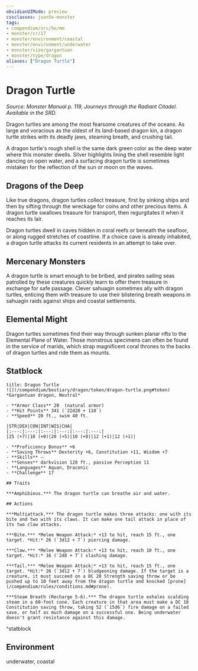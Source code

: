 ```yaml
---
obsidianUIMode: preview
cssclasses: json5e-monster
tags:
- compendium/src/5e/mm
- monster/cr/17
- monster/environment/coastal
- monster/environment/underwater
- monster/size/gargantuan
- monster/type/dragon
aliases: ["Dragon Turtle"]
---
```

# Dragon Turtle
*Source: Monster Manual p. 119, Journeys through the Radiant Citadel. Available in the SRD.*  

Dragon turtles are among the most fearsome creatures of the oceans. As large and voracious as the oldest of its land-based dragon kin, a dragon turtle strikes with its deadly jaws, steaming breath, and crushing tail.

A dragon turtle's rough shell is the same dark green color as the deep water where this monster dwells. Silver highlights lining the shell resemble light dancing on open water, and a surfacing dragon turtle is sometimes mistaken for the reflection of the sun or moon on the waves.

## Dragons of the Deep

Like true dragons, dragon turtles collect treasure, first by sinking ships and then by sifting through the wreckage for coins and other precious items. A dragon turtle swallows treasure for transport, then regurgitates it when it reaches its lair.

Dragon turtles dwell in caves hidden in coral reefs or beneath the seafloor, or along rugged stretches of coastline. If a choice cave is already inhabited, a dragon turtle attacks its current residents in an attempt to take over.

## Mercenary Monsters

A dragon turtle is smart enough to be bribed, and pirates sailing seas patrolled by these creatures quickly learn to offer them treasure in exchange for safe passage. Clever sahuagin sometimes ally with dragon turtles, enticing them with treasure to use their blistering breath weapons in sahuagin raids against ships and coastal settlements.

## Elemental Might

Dragon turtles sometimes find their way through sunken planar rifts to the Elemental Plane of Water. Those monstrous specimens can often be found in the service of marids, which strap magnificent coral thrones to the backs of dragon turtles and ride them as mounts.

## Statblock

```ad-statblock
title: Dragon Turtle
![](/compendium/bestiary/dragon/token/dragon-turtle.png#token)
*Gargantuan dragon, Neutral*

- **Armor Class** 20  (natural armor)
- **Hit Points** 341 (`22d20 + 110`)
- **Speed** 20 ft., swim 40 ft.

|STR|DEX|CON|INT|WIS|CHA|
|:---:|:---:|:---:|:---:|:---:|:---:|
|25 (+7)|10 (+0)|20 (+5)|10 (+0)|12 (+1)|12 (+1)|

- **Proficiency Bonus** +6
- **Saving Throws** Dexterity +6, Constitution +11, Wisdom +7
- **Skills** ⏤
- **Senses** darkvision 120 ft., passive Perception 11
- **Languages** Aquan, Draconic
- **Challenge** 17

## Traits

***Amphibious.*** The dragon turtle can breathe air and water.

## Actions

***Multiattack.*** The dragon turtle makes three attacks: one with its bite and two with its claws. It can make one tail attack in place of its two claw attacks.

***Bite.*** *Melee Weapon Attack:* +13 to hit, reach 15 ft., one target. *Hit:* 26 (`3d12 + 7`) piercing damage.

***Claw.*** *Melee Weapon Attack:* +13 to hit, reach 10 ft., one target. *Hit:* 16 (`2d8 + 7`) slashing damage.

***Tail.*** *Melee Weapon Attack:* +13 to hit, reach 15 ft., one target. *Hit:* 26 (`3d12 + 7`) bludgeoning damage. If the target is a creature, it must succeed on a DC 20 Strength saving throw or be pushed up to 10 feet away from the dragon turtle and knocked [prone](/compendium/rules/conditions.md#prone).

***Steam Breath (Recharge 5-6).*** The dragon turtle exhales scalding steam in a 60-foot cone. Each creature in that area must make a DC 18 Constitution saving throw, taking 52 (`15d6`) fire damage on a failed save, or half as much damage on a successful one. Being underwater doesn't grant resistance against this damage.
```
^statblock

## Environment

underwater, coastal